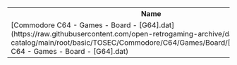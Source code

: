 <table>
<tr><th>Name</th><th>Size</th></tr>
<tr><td>[Commodore C64 - Games - Board - [G64].dat](https://raw.githubusercontent.com/open-retrogaming-archive/dat-catalog/main/root/basic/TOSEC/Commodore/C64/Games/Board/[G64]/Commodore C64 - Games - Board - [G64].dat)</td><td>29575</td></tr>
</table>
